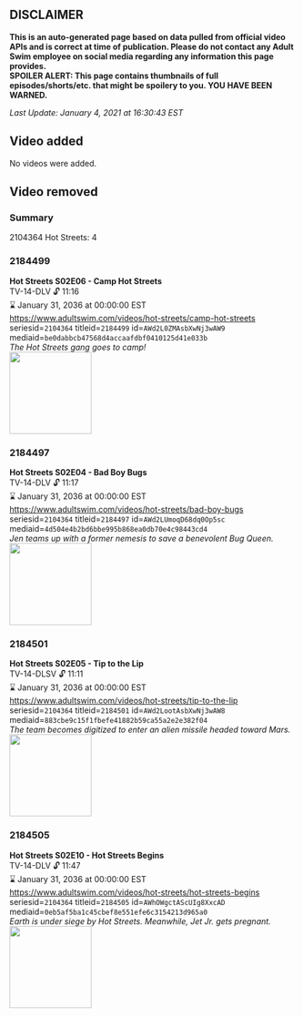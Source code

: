 ## DISCLAIMER
**This is an auto-generated page based on data pulled from official video APIs and is correct at time of publication. Please do not contact any Adult Swim employee on social media regarding any information this page provides.**  
**SPOILER ALERT: This page contains thumbnails of full episodes/shorts/etc. that might be spoilery to you. YOU HAVE BEEN WARNED.**  

_Last Update: January 4, 2021 at 16:30:43 EST_
## Video added
No videos were added.  
## Video removed
### Summary
2104364 Hot Streets: 4  
### 2184499
**Hot Streets S02E06 - Camp Hot Streets**  
TV-14-DLV 🔓 11:16  
⌛ January 31, 2036 at 00:00:00 EST  
https://www.adultswim.com/videos/hot-streets/camp-hot-streets  
seriesid=`2104364` titleid=`2184499` id=`AWd2L0ZMAsbXwNj3wAW9` mediaid=`be0dabbcb47568d4accaafdbf0410125d41e033b`  
_The Hot Streets gang goes to camp!_  
<a href="https://media.cdn.adultswim.com/uploads/20200305/thumbnails/2_20351530152-hotstreets_204_dup-20181214.jpg"><img src="https://media.cdn.adultswim.com/uploads/20200305/thumbnails/2_20351530152-hotstreets_204_dup-20181214.jpg" height="144px" /></a>
### 2184497
**Hot Streets S02E04 - Bad Boy Bugs**  
TV-14-DLV 🔓 11:17  
⌛ January 31, 2036 at 00:00:00 EST  
https://www.adultswim.com/videos/hot-streets/bad-boy-bugs  
seriesid=`2104364` titleid=`2184497` id=`AWd2LUmoqD68dq0Op5sc` mediaid=`4d504e4b2bd6bbe995b868ea0db70e4c98443cd4`  
_Jen teams up with a former nemesis to save a benevolent Bug Queen._  
<a href="https://media.cdn.adultswim.com/uploads/20200305/thumbnails/2_20351529351-hotstreets_202_dup-20181214.jpg"><img src="https://media.cdn.adultswim.com/uploads/20200305/thumbnails/2_20351529351-hotstreets_202_dup-20181214.jpg" height="144px" /></a>
### 2184501
**Hot Streets S02E05 - Tip to the Lip**  
TV-14-DLSV 🔓 11:11  
⌛ January 31, 2036 at 00:00:00 EST  
https://www.adultswim.com/videos/hot-streets/tip-to-the-lip  
seriesid=`2104364` titleid=`2184501` id=`AWd2LootAsbXwNj3wAW8` mediaid=`883cbe9c15f1fbefe41882b59ca55a2e2e382f04`  
_The team becomes digitized to enter an alien missile headed toward Mars._  
<a href="https://media.cdn.adultswim.com/uploads/20200305/thumbnails/2_20351529553-hotstreets_206_dup-20181214.jpg"><img src="https://media.cdn.adultswim.com/uploads/20200305/thumbnails/2_20351529553-hotstreets_206_dup-20181214.jpg" height="144px" /></a>
### 2184505
**Hot Streets S02E10 - Hot Streets Begins**  
TV-14-DLV 🔓 11:47  
⌛ January 31, 2036 at 00:00:00 EST  
https://www.adultswim.com/videos/hot-streets/hot-streets-begins  
seriesid=`2104364` titleid=`2184505` id=`AWhOWgctAScUIg8XxcAD` mediaid=`0eb5af5ba1c45cbef8e551efe6c3154213d965a0`  
_Earth is under siege by Hot Streets. Meanwhile, Jet Jr. gets pregnant._  
<a href="https://media.cdn.adultswim.com/uploads/20200305/thumbnails/2_20351531460-hotstreets_210_dup-20190115.jpg"><img src="https://media.cdn.adultswim.com/uploads/20200305/thumbnails/2_20351531460-hotstreets_210_dup-20190115.jpg" height="144px" /></a>
